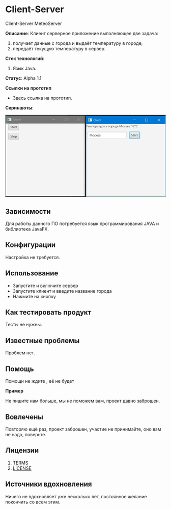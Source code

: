 # Client-Server
Client-Server MeteoServer

**Описание**: Клиент серверное приложение выполняющее две задача:
1) получает данные с города и выдаёт температуру в городе;
2) передаёт текущую температуру в сервер.

**Стек технологий**:
1) Язык Java.

**Статус**:  Alpha 1.1

**Ссылки на прототип**
  - Здесь ссылка на прототип.
  
  **Скриншоты**: 

![](https://github.com/Mortuumm/Client-Server/blob/main/7ZPDl8GkWRM.jpg)

## Зависимости

Для работы данного ПО потребуется язык программирования JAVA и библиотека JavaFX.
  
## Конфигурации

Настройка не требуется.

## Использование

- Запустите и включите сервер
- Запустите клиент и введите название города
- Нажмите на кнопку

## Как тестировать продукт

Тесты не нужны.

## Известные проблемы

Проблем нет.

## Помощь

Помощи не ждите , её не будет

**Пример**

Не пишите нам больше, мы не поможем вам, проект давно заброшен.

## Вовлечены

Повторяю ещё раз, проект заброшен, участие не принимайте, оно вам не надо, поверьте.

## Лицензии
1. [TERMS](TERMS.md)
2. [LICENSE](LICENSE)

## Источники вдохновления

Ничего не вдохновляет уже несколько лет, постоянное желание покончить со всем этим.


